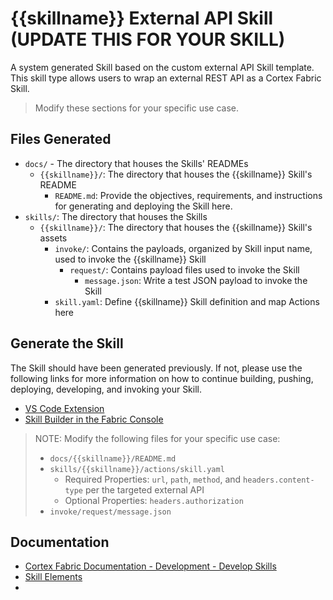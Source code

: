# {{skillname}} External API Skill (UPDATE THIS FOR YOUR SKILL)

A system generated Skill based on the custom external API Skill template. This skill type allows users to wrap an external REST API as a Cortex Fabric Skill.

> Modify these sections for your specific use case.


## Files Generated
- `docs/` - The directory that houses the Skills' READMEs
  - `{{skillname}}/`: The directory that houses the {{skillname}} Skill's README
    - `README.md`: Provide the objectives, requirements, and instructions for generating and deploying the Skill here.
- `skills/`: The directory that houses the Skills
  - `{{skillname}}/`: The directory that houses the {{skillname}} Skill's assets
    - `invoke/`: Contains the payloads, organized by Skill input name, used to invoke the {{skillname}} Skill
      - `request/`: Contains payload files used to invoke the Skill
        - `message.json`: Write a test JSON payload to invoke the Skill
    - `skill.yaml`: Define {{skillname}} Skill definition and map Actions here


## Generate the Skill

The Skill should have been generated previously. If not, please use the following links for more information on how to continue building, pushing, deploying, developing, and invoking your Skill.
- [VS Code Extension](https://cognitivescale.github.io/cortex-code/)
- [Skill Builder in the Fabric Console](https://cognitivescale.github.io/cortex-fabric/docs/build-skills/skill-builder-ui)


> NOTE: Modify the following files for your specific use case:
> - `docs/{{skillname}}/README.md`
> - `skills/{{skillname}}/actions/skill.yaml`
>   - Required Properties: `url`, `path`, `method`, and `headers.content-type` per the targeted external API
>   - Optional Properties: `headers.authorization`
> - `invoke/request/message.json`


## Documentation
- [Cortex Fabric Documentation - Development - Develop Skills](https://cognitivescale.github.io/cortex-fabric/docs/development/define-skills)
- [Skill Elements](https://cognitivescale.github.io/cortex-fabric/docs/build-skills/define-skills#skill-elements)
- 
